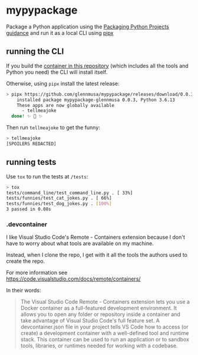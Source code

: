 # mypypackage

Package a Python application using the [Packaging Python Projects guidance](https://packaging.python.org/tutorials/packaging-projects/) and run it as a local CLI using [pipx](https://pypi.org/project/pipx/)

## running the CLI

If you build the [container in this repository](#.devcontainer) (which includes all the tools and Python you need) the CLI will install itself. 

Otherwise, using `pipx` install the latest release:

```bash
> pipx https://github.com/glennmusa/mypypackage/releases/download/0.0.3/mypypackage-glennmusa-0.0.3.tar.gz
    installed package mypypackage-glennmusa 0.0.3, Python 3.6.13
    These apps are now globally available
      - tellmeajoke
  done! ✨ 🌟 ✨
```

Then run `tellmeajoke` to get the funny:

```bash
> tellmeajoke
[SPOILERS REDACTED]
```

## running tests

Use `tox` to run the tests at `/tests`:

```bash
> tox
tests/command_line/test_command_line.py . [ 33%]
tests/funnies/test_cat_jokes.py . [ 66%]
tests/funnies/test_dog_jokes.py . [100%]
3 passed in 0.08s
```

### .devcontainer

I like Visual Studio Code's Remote - Containers extension because I don't have to worry about what tools are available on my machine.

Instead, when I clone the repo, I get with it all the tools the authors used to create the repo.

For more information see <https://code.visualstudio.com/docs/remote/containers/>

In their words:

> The Visual Studio Code Remote - Containers extension lets you use a Docker container as a full-featured development environment. It allows you to open any folder or repository inside a container and take advantage of Visual Studio Code's full feature set. A devcontainer.json file in your project tells VS Code how to access (or create) a development container with a well-defined tool and runtime stack. This container can be used to run an application or to sandbox tools, libraries, or runtimes needed for working with a codebase.
